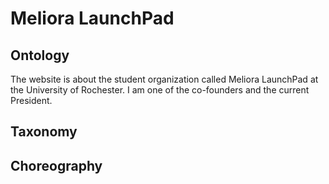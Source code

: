 # Meliora LaunchPad


## Ontology

The website is about the student organization called Meliora LaunchPad at the University of Rochester. I am one of the co-founders and the current President.


## Taxonomy



## Choreography
